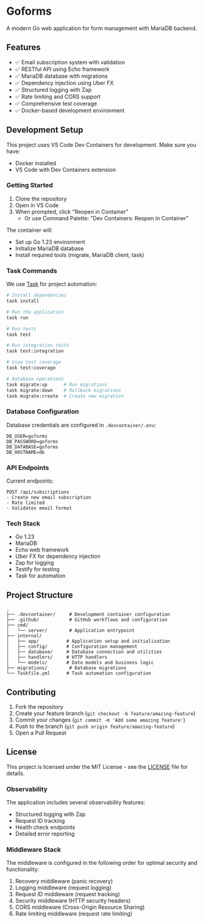 # Goforms

A modern Go web application for form management with MariaDB backend.

## Features

- ✅ Email subscription system with validation
- ✅ RESTful API using Echo framework
- ✅ MariaDB database with migrations
- ✅ Dependency injection using Uber FX
- ✅ Structured logging with Zap
- ✅ Rate limiting and CORS support
- ✅ Comprehensive test coverage
- ✅ Docker-based development environment

## Development Setup

This project uses VS Code Dev Containers for development. Make sure you have:
- Docker installed
- VS Code with Dev Containers extension

### Getting Started

1. Clone the repository
2. Open in VS Code
3. When prompted, click "Reopen in Container"
   - Or use Command Palette: "Dev Containers: Reopen in Container"

The container will:
- Set up Go 1.23 environment
- Initialize MariaDB database
- Install required tools (migrate, MariaDB client, task)

### Task Commands

We use [Task](https://taskfile.dev) for project automation:

```bash
# Install dependencies
task install

# Run the application
task run

# Run tests
task test

# Run integration tests
task test:integration

# View test coverage
task test:coverage

# Database operations
task migrate:up      # Run migrations
task migrate:down    # Rollback migrations
task migrate:create  # Create new migration
```

### Database Configuration

Database credentials are configured in `.devcontainer/.env`:

```env
DB_USER=goforms
DB_PASSWORD=goforms
DB_DATABASE=goforms
DB_HOSTNAME=db
```

### API Endpoints

Current endpoints:

```
POST /api/subscriptions
- Create new email subscription
- Rate limited
- Validates email format
```

### Tech Stack

- Go 1.23
- MariaDB
- Echo web framework
- Uber FX for dependency injection
- Zap for logging
- Testify for testing
- Task for automation

## Project Structure

```
.
├── .devcontainer/     # Development container configuration
├── .github/           # GitHub workflows and configuration
├── cmd/              
│   └── server/        # Application entrypoint
├── internal/          
│   ├── app/          # Application setup and initialization
│   ├── config/       # Configuration management
│   ├── database/     # Database connection and utilities
│   ├── handlers/     # HTTP handlers
│   └── models/       # Data models and business logic
├── migrations/        # Database migrations
└── Taskfile.yml      # Task automation configuration
```

## Contributing

1. Fork the repository
2. Create your feature branch (`git checkout -b feature/amazing-feature`)
3. Commit your changes (`git commit -m 'Add some amazing feature'`)
4. Push to the branch (`git push origin feature/amazing-feature`)
5. Open a Pull Request

## License

This project is licensed under the MIT License - see the [LICENSE](LICENSE) file for details.

### Observability

The application includes several observability features:
- Structured logging with Zap
- Request ID tracking
- Health check endpoints
- Detailed error reporting

### Middleware Stack

The middleware is configured in the following order for optimal security and functionality:
1. Recovery middleware (panic recovery)
2. Logging middleware (request logging)
3. Request ID middleware (request tracking)
4. Security middleware (HTTP security headers)
5. CORS middleware (Cross-Origin Resource Sharing)
6. Rate limiting middleware (request rate limiting)
